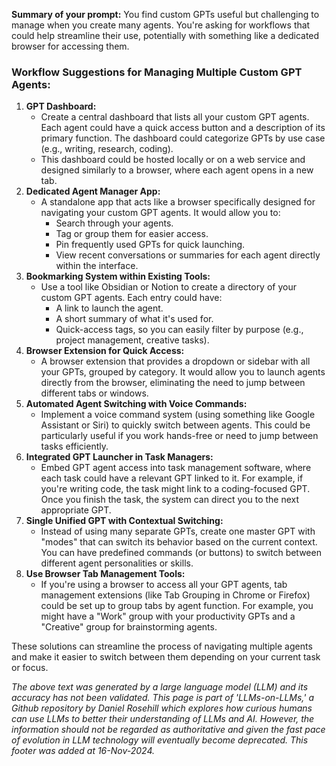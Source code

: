**Summary of your prompt:** You find custom GPTs useful but challenging to manage when you create many agents. You're asking for workflows that could help streamline their use, potentially with something like a dedicated browser for accessing them.

### Workflow Suggestions for Managing Multiple Custom GPT Agents:

1. **GPT Dashboard:**
   - Create a central dashboard that lists all your custom GPT agents. Each agent could have a quick access button and a description of its primary function. The dashboard could categorize GPTs by use case (e.g., writing, research, coding).
   - This dashboard could be hosted locally or on a web service and designed similarly to a browser, where each agent opens in a new tab.
2. **Dedicated Agent Manager App:**
   - A standalone app that acts like a browser specifically designed for navigating your custom GPT agents. It would allow you to:
     - Search through your agents.
     - Tag or group them for easier access.
     - Pin frequently used GPTs for quick launching.
     - View recent conversations or summaries for each agent directly within the interface.
3. **Bookmarking System within Existing Tools:**
   - Use a tool like Obsidian or Notion to create a directory of your custom GPT agents. Each entry could have:
     - A link to launch the agent.
     - A short summary of what it's used for.
     - Quick-access tags, so you can easily filter by purpose (e.g., project management, creative tasks).
4. **Browser Extension for Quick Access:**
   - A browser extension that provides a dropdown or sidebar with all your GPTs, grouped by category. It would allow you to launch agents directly from the browser, eliminating the need to jump between different tabs or windows.
5. **Automated Agent Switching with Voice Commands:**
   - Implement a voice command system (using something like Google Assistant or Siri) to quickly switch between agents. This could be particularly useful if you work hands-free or need to jump between tasks efficiently.
6. **Integrated GPT Launcher in Task Managers:**
   - Embed GPT agent access into task management software, where each task could have a relevant GPT linked to it. For example, if you're writing code, the task might link to a coding-focused GPT. Once you finish the task, the system can direct you to the next appropriate GPT.
7. **Single Unified GPT with Contextual Switching:**
   - Instead of using many separate GPTs, create one master GPT with "modes" that can switch its behavior based on the current context. You can have predefined commands (or buttons) to switch between different agent personalities or skills.
8. **Use Browser Tab Management Tools:**
   - If you're using a browser to access all your GPT agents, tab management extensions (like Tab Grouping in Chrome or Firefox) could be set up to group tabs by agent function. For example, you might have a "Work" group with your productivity GPTs and a "Creative" group for brainstorming agents.

These solutions can streamline the process of navigating multiple agents and make it easier to switch between them depending on your current task or focus.

*The above text was generated by a large language model (LLM) and its accuracy has not been validated. This page is part of 'LLMs-on-LLMs,' a Github repository by Daniel Rosehill which explores how curious humans can use LLMs to better their understanding of LLMs and AI. However, the information should not be regarded as authoritative and given the fast pace of evolution in LLM technology will eventually become deprecated. This footer was added at 16-Nov-2024.*


